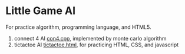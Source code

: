 # Little Game AI
For practice algorithm, programming language, and HTML5.

1. connect 4 AI [con4.cpp](con4.cpp), implemented by monte carlo algorithm
2. tictactoe AI [tictactoe.html](tictactoe.html), for practicing HTML, CSS, and javascript
